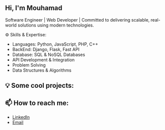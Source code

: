 ## Hi, I'm Mouhamad
Software Engineer | Web Developer | Committed to delivering scalable, real-world solutions using modern technologies.

⚙️ Skills & Expertise:

- Languages: Python, JavaScript, PHP, C++
- BackEnd: Django, Flask, Fast API
- Database: SQL & NoSQL Databases
- API Development & Integration
- Problem Solving
- Data Structures & Algorithms


## 💡 Some cool projects:



## 📫 How to reach me:

- [LinkedIn](https://www.linkedin.com/in/mouhamad-kasem/)
- [Email](mailto:mouhamad.akasem@gmail.com)
